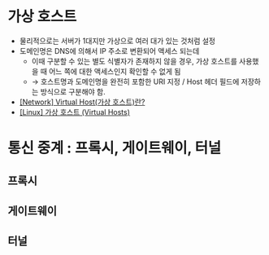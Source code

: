 # 가상 호스트
- 물리적으로는 서버가 1대지만 가상으로 여러 대가 있는 것처럼 설정
- 도메인명은 DNS에 의해서 IP 주소로 변환되어 액세스 되는데
  + 이때 구분할 수 있는 별도 식별자가 존재하지 않을 경우, 가상 호스트를 사용했을 때 어느 쪽에 대한 액세스인지 확인할 수 없게 됨
  + → 호스트명과 도메인명을 완전히 포함한 URI 지정 / Host 헤더 필드에 저장하는 방식으로 구분해야 함.
- [[Network] Virtual Host(가상 호스트)란?](https://rma7.tistory.com/73)
- [[Linux] 가상 호스트 (Virtual Hosts)](https://nice-engineer.tistory.com/entry/Linux-%EA%B0%80%EC%83%81-%ED%98%B8%EC%8A%A4%ED%8A%B8-Virtual-Hosts)


# 통신 중계 : 프록시, 게이트웨이, 터널

## 프록시

## 게이트웨이

## 터널
